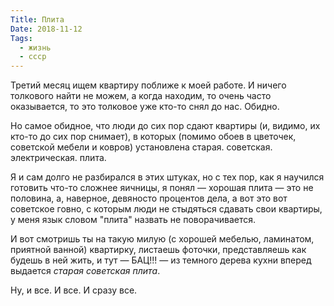```yaml
---
Title: Плита
Date: 2018-11-12
Tags:
  - жизнь
  - ссср
---
```


Третий месяц ищем квартиру поближе к моей работе. И ничего толкового найти не можем, а когда находим, то очень часто оказывается, то это толковое уже кто-то снял до нас. Обидно.

Но самое обидное, что люди до сих пор сдают квартиры (и, видимо, их кто-то до сих пор снимает), в которых (помимо обоев в цветочек, советской мебели и ковров) установлена старая. советская. электрическая. плита.

Я и сам долго не разбирался в этих штуках, но с тех пор, как я научился готовить что-то сложнее яичницы, я понял — хорошая плита — это не половина, а, наверное, девяносто процентов дела, а вот это вот советское говно, с которым люди не стыдяться сдавать свои квартиры, у меня язык словом "плита" назвать не поворачивается.

И вот смотришь ты на такую милую (с хорошей мебелью, ламинатом, приятной ванной) квартирку, листаешь фоточки, представляешь как будешь в ней жить, и тут — БАЦ!!! — из темного дерева кухни вперед выдается _старая советская плита_.

Ну, и все. И все. И сразу все.